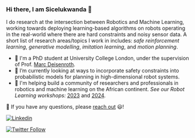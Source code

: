 ### Hi there, I am Sicelukwanda 👋

I do research at the intersection between Robotics and Machine Learning, working towards deploying learning-based algorithms on robots operating in the real-world where there are hard constraints and noisy sensor data. A short list of research areas/topics I work in includes: _safe reinforcement learning_, _generative modelling_, _imitation learning_, and _motion planning_.

- 🔭 I'm a PhD student at University College London, under the supervision of Prof. [Marc Deisenroth](https://www.deisenroth.cc).
- 📑 I’m currently looking at ways to incorporate safety constraints into probabilistic models for planning in high-dimensional robot systems.
- 🌱 I'm helping build a community of researchers and professionals in robotics and machine learning on the African continent. _See our Robot Learning workshops:_ [2023](https://sites.google.com/view/robotlearning4africa/home) and [2024](https://sites.google.com/view/robotlearning4africa-2024).

💬 If you have any questions, please [reach out](mailto:sicelukwanda.zwane.20@ucl.ac.uk) 😃!





[![Linkedin](https://img.shields.io/badge/LinkedIn-0077B5?style=for-the-badge&logo=linkedin&logoColor=white)](https://www.linkedin.com/in/sicelukwanda/)

[![Twitter Follow](https://img.shields.io/twitter/follow/iamsicelukwanda?label=Follow&style=social)](https://twitter.com/iamsicelukwanda)

